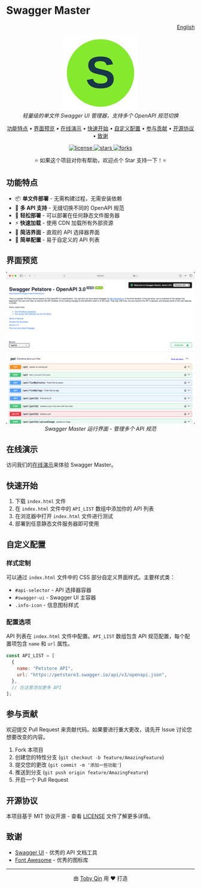 # Swagger Master

<p align="right">
  <a href="README.md">English</a>
</p>

<p align="center">
  <img src="docs/images/swagger-master-logo.svg" alt="Swagger Master Logo" width="200"/>
  <br>
  <i>轻量级的单文件 Swagger UI 管理器，支持多个 OpenAPI 规范切换</i>
  <br>
</p>

<p align="center">
  <a href="#功能特点">功能特点</a> •
  <a href="#界面预览">界面预览</a> •
  <a href="#在线演示">在线演示</a> •
  <a href="#快速开始">快速开始</a> •
  <a href="#自定义配置">自定义配置</a> •
  <a href="#参与贡献">参与贡献</a> •
  <a href="#开源协议">开源协议</a> •
  <a href="#致谢">致谢</a>
</p>

<p align="center">
  <a href="https://github.com/tobyqin/swagger-master/blob/main/LICENSE">
    <img src="https://img.shields.io/github/license/tobyqin/swagger-master" alt="license">
  </a>
  <a href="https://github.com/tobyqin/swagger-master/stargazers">
    <img src="https://img.shields.io/github/stars/tobyqin/swagger-master" alt="stars">
  </a>
  <a href="https://github.com/tobyqin/swagger-master/network/members">
    <img src="https://img.shields.io/github/forks/tobyqin/swagger-master" alt="forks">
  </a>
</p>

<p align="center">
  ⭐️ 如果这个项目对你有帮助，欢迎点个 Star 支持一下！⭐️
</p>

## 功能特点

- 📦 **单文件部署** - 无需构建过程，无需安装依赖
- 🔄 **多 API 支持** - 无缝切换不同的 OpenAPI 规范
- 🚀 **轻松部署** - 可以部署在任何静态文件服务器
- ⚡ **快速加载** - 使用 CDN 加载所有外部资源
- 🎨 **简洁界面** - 直观的 API 选择器界面
- 🔧 **简单配置** - 易于自定义的 API 列表

## 界面预览

<p align="center">
  <img src="docs/images/swagger-master.png" alt="Swagger Master Screenshot" width="800"/>
  <br>
  <i>Swagger Master 运行界面 - 管理多个 API 规范</i>
</p>

## 在线演示

访问我们的[在线演示](https://tobyqin.github.io/swagger-master)来体验 Swagger Master。

## 快速开始

1. 下载 `index.html` 文件
2. 在 `index.html` 文件中的 `API_LIST` 数组中添加你的 API 列表
3. 在浏览器中打开 `index.html` 文件进行测试
4. 部署到任意静态文件服务器即可使用

## 自定义配置

### 样式定制

可以通过 `index.html` 文件中的 CSS 部分自定义界面样式。主要样式类：

- `#api-selector` - API 选择器容器
- `#swagger-ui` - Swagger UI 主容器
- `.info-icon` - 信息图标样式

### 配置选项

API 列表在 `index.html` 文件中配置。`API_LIST` 数组包含 API 规范配置，每个配置项包含 `name` 和 `url` 属性。

```javascript
const API_LIST = [
  {
    name: "Petstore API",
    url: "https://petstore3.swagger.io/api/v3/openapi.json",
  },
  // 在这里添加更多 API
];
```

## 参与贡献

欢迎提交 Pull Request 来贡献代码。如果要进行重大更改，请先开 Issue 讨论您想要改变的内容。

1. Fork 本项目
2. 创建您的特性分支 (`git checkout -b feature/AmazingFeature`)
3. 提交您的更改 (`git commit -m '添加一些功能'`)
4. 推送到分支 (`git push origin feature/AmazingFeature`)
5. 开启一个 Pull Request

## 开源协议

本项目基于 MIT 协议开源 - 查看 [LICENSE](LICENSE) 文件了解更多详情。

## 致谢

- [Swagger UI](https://github.com/swagger-api/swagger-ui) - 优秀的 API 文档工具
- [Font Awesome](https://fontawesome.com) - 优秀的图标库

---

<p align="center">
  由 <a href="https://github.com/tobyqin">Toby Qin</a> 用 ❤️ 打造
</p>
